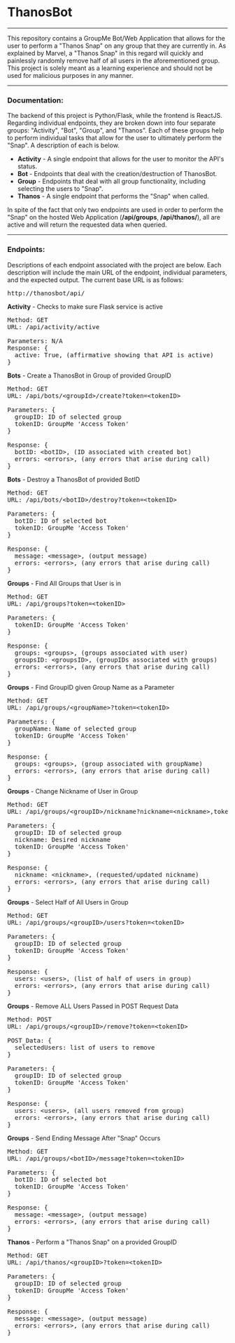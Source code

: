 # ThanosBot

---

This repository contains a GroupMe Bot/Web Application that allows for the user to perform a "Thanos Snap" on any group that they are currently in. As explained by Marvel, a "Thanos Snap" in this regard will quickly and painlessly randomly remove half of all users in the aforementioned group. This project is solely meant as a learning experience and should not be used for malicious purposes in any manner.

---

### Documentation: 

The backend of this project is Python/Flask, while the frontend is ReactJS. Regarding individual endpoints, they are broken down into four separate groups: "Activity", "Bot", "Group", and "Thanos". Each of these groups help to perform individual tasks that allow for the user to ultimately perform the "Snap". A description of each is below.

- **Activity** - A single endpoint that allows for the user to monitor the API's status.
- **Bot** - Endpoints that deal with the creation/destruction of ThanosBot.
- **Group** - Endpoints that deal with all group functionality, including selecting the users to "Snap".
- **Thanos** - A single endpoint that performs the "Snap" when called.

In spite of the fact that only two endpoints are used in order to perform the "Snap" on the hosted Web Application (**/api/groups**, **/api/thanos/<groupId>**), all are active and will return the requested data when queried. 

---

### Endpoints: 

Descriptions of each endpoint associated with the project are below. Each description will include the main URL of the endpoint, individual parameters, and the expected output. The current base URL is as follows:

<pre>
http://thanosbot/api/
</pre>

**Activity** - Checks to make sure Flask service is active

<pre>
Method: GET 
URL: /api/activity/active

Parameters: N/A
Response: {
  active: True, (affirmative showing that API is active)
}
</pre>

**Bots** - Create a ThanosBot in Group of provided GroupID

<pre>
Method: GET 
URL: /api/bots/&lt;groupId&gt;/create?token=&lt;tokenID&gt;

Parameters: {
  groupID: ID of selected group
  tokenID: GroupMe 'Access Token'
}

Response: {
  botID: &lt;botID&gt;, (ID associated with created bot)
  errors: &lt;errors&gt;, (any errors that arise during call)
}
</pre>

**Bots** - Destroy a ThanosBot of provided BotID

<pre>
Method: GET
URL: /api/bots/&lt;botID&gt;/destroy?token=&lt;tokenID&gt;

Parameters: {
  botID: ID of selected bot
  tokenID: GroupMe 'Access Token'
}

Response: {
  message: &lt;message&gt;, (output message)
  errors: &lt;errors&gt;, (any errors that arise during call)
}
</pre>

**Groups** - Find All Groups that User is in

<pre>
Method: GET 
URL: /api/groups?token=&lt;tokenID&gt;

Parameters: {
  tokenID: GroupMe 'Access Token'
}

Response: {
  groups: &lt;groups&gt;, (groups associated with user)
  groupsID: &lt;groupsID&gt;, (groupIDs associated with groups)
  errors: &lt;errors&gt;, (any errors that arise during call)
}
</pre>

**Groups** - Find GroupID given Group Name as a Parameter

<pre>
Method: GET 
URL: /api/groups/&lt;groupName&gt;?token=&lt;tokenID&gt;

Parameters: {
  groupName: Name of selected group
  tokenID: GroupMe 'Access Token'
}

Response: {
  groups: &lt;groups&gt;, (group associated with groupName)
  errors: &lt;errors&gt;, (any errors that arise during call)
}
</pre>

**Groups** - Change Nickname of User in Group

<pre>
Method: GET 
URL: /api/groups/&lt;groupID&gt;/nickname?nickname=&lt;nickname&gt;,token=&lt;tokenID&gt;

Parameters: {
  groupID: ID of selected group
  nickname: Desired nickname
  tokenID: GroupMe 'Access Token'
}

Response: {
  nickname: &lt;nickname&gt;, (requested/updated nickname)
  errors: &lt;errors&gt;, (any errors that arise during call)
}
</pre>

**Groups** - Select Half of All Users in Group

<pre>
Method: GET 
URL: /api/groups/&lt;groupID&gt;/users?token=&lt;tokenID&gt;

Parameters: {
  groupID: ID of selected group
  tokenID: GroupMe 'Access Token'
}

Response: {
  users: &lt;users&gt;, (list of half of users in group)
  errors: &lt;errors&gt;, (any errors that arise during call)
}
</pre>

**Groups** - Remove ALL Users Passed in POST Request Data

<pre>
Method: POST
URL: /api/groups/&lt;groupID&gt;/remove?token=&lt;tokenID&gt;

POST_Data: {
  selectedUsers: list of users to remove
}

Parameters: {
  groupID: ID of selected group
  tokenID: GroupMe 'Access Token'
}

Response: {
  users: &lt;users&gt;, (all users removed from group)
  errors: &lt;errors&gt;, (any errors that arise during call)
}
</pre>

**Groups** - Send Ending Message After "Snap" Occurs

<pre>
Method: GET
URL: /api/groups/&lt;botID&gt;/message?token=&lt;tokenID&gt;

Parameters: {
  botID: ID of selected bot
  tokenID: GroupMe 'Access Token'
}

Response: {
  message: &lt;message&gt;, (output message)
  errors: &lt;errors&gt;, (any errors that arise during call)
}
</pre>

**Thanos** - Perform a "Thanos Snap" on a provided GroupID

<pre>
Method: GET
URL: /api/thanos/&lt;groupID&gt?token=&lt;tokenID&gt;

Parameters: {
  groupID: ID of selected group
  tokenID: GroupMe 'Access Token'
}

Response: {
  message: &lt;message&gt;, (output message)
  errors: &lt;errors&gt;, (any errors that arise during call)
}
</pre>
